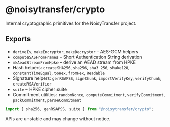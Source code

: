 # @noisytransfer/crypto

Internal cryptographic primitives for the NoisyTransfer project.

## Exports

- `deriveIv`, `makeEncryptor`, `makeDecryptor` – AES-GCM helpers
- `computeSASFromFrames` – Short Authentication String derivation
- `mkAeadStreamFromHpke` – derive an AEAD stream from HPKE
- Hash helpers: `createSHA256`, `sha256`, `sha3_256`, `shake128`, `constantTimeEqual`, `toHex`, `fromHex`, `Readable`
- Signature helpers: `genRSAPSS`, `signChunk`, `importVerifyKey`, `verifyChunk`, `createRSAVerifier`
- `suite` – HPKE cipher suite
- Commitment utilities: `randomNonce`, `computeCommitment`, `verifyCommitment`, `packCommitment`, `parseCommitment`

```js
import { sha256, genRSAPSS, suite } from "@noisytransfer/crypto";
```

APIs are unstable and may change without notice.